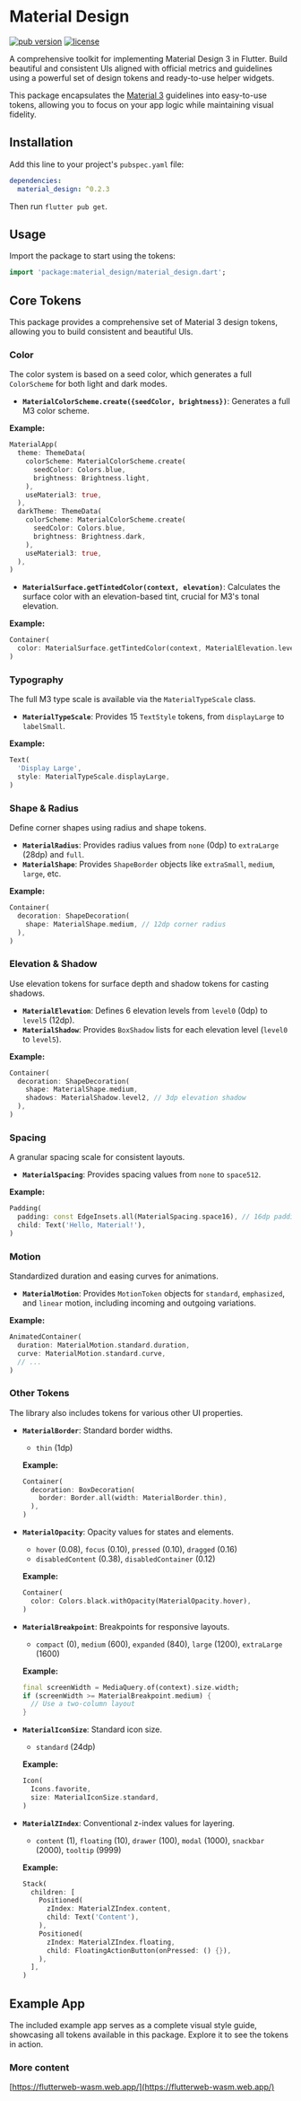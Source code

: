 # Material Design

[![pub version](https://img.shields.io/pub/v/material_design.svg)](https://pub.dev/packages/material_design)
[![license](https://img.shields.io/badge/license-BSD-blue.svg)](/LICENSE)

A comprehensive toolkit for implementing Material Design 3 in Flutter. Build beautiful and consistent UIs aligned with official metrics and guidelines using a powerful set of design tokens and ready-to-use helper widgets.

This package encapsulates the [Material 3](https://m3.material.io/) guidelines into easy-to-use tokens, allowing you to focus on your app logic while maintaining visual fidelity.

## Installation

Add this line to your project's `pubspec.yaml` file:

```yaml
dependencies:
  material_design: ^0.2.3
```

Then run `flutter pub get`.

## Usage

Import the package to start using the tokens:

```dart
import 'package:material_design/material_design.dart';
```

## Core Tokens

This package provides a comprehensive set of Material 3 design tokens, allowing you to build consistent and beautiful UIs.

### Color

The color system is based on a seed color, which generates a full `ColorScheme` for both light and dark modes.

- **`MaterialColorScheme.create({seedColor, brightness})`**: Generates a full M3 color scheme.

**Example:**

```dart
MaterialApp(
  theme: ThemeData(
    colorScheme: MaterialColorScheme.create(
      seedColor: Colors.blue,
      brightness: Brightness.light,
    ),
    useMaterial3: true,
  ),
  darkTheme: ThemeData(
    colorScheme: MaterialColorScheme.create(
      seedColor: Colors.blue,
      brightness: Brightness.dark,
    ),
    useMaterial3: true,
  ),
)
```

- **`MaterialSurface.getTintedColor(context, elevation)`**: Calculates the surface color with an elevation-based tint, crucial for M3's tonal elevation.

**Example:**

```dart
Container(
  color: MaterialSurface.getTintedColor(context, MaterialElevation.level2),
)
```

### Typography

The full M3 type scale is available via the `MaterialTypeScale` class.

- **`MaterialTypeScale`**: Provides 15 `TextStyle` tokens, from `displayLarge` to `labelSmall`.

**Example:**

```dart
Text(
  'Display Large',
  style: MaterialTypeScale.displayLarge,
)
```

### Shape & Radius

Define corner shapes using radius and shape tokens.

- **`MaterialRadius`**: Provides radius values from `none` (0dp) to `extraLarge` (28dp) and `full`.
- **`MaterialShape`**: Provides `ShapeBorder` objects like `extraSmall`, `medium`, `large`, etc.

**Example:**

```dart
Container(
  decoration: ShapeDecoration(
    shape: MaterialShape.medium, // 12dp corner radius
  ),
)
```

### Elevation & Shadow

Use elevation tokens for surface depth and shadow tokens for casting shadows.

- **`MaterialElevation`**: Defines 6 elevation levels from `level0` (0dp) to `level5` (12dp).
- **`MaterialShadow`**: Provides `BoxShadow` lists for each elevation level (`level0` to `level5`).

**Example:**

```dart
Container(
  decoration: ShapeDecoration(
    shape: MaterialShape.medium,
    shadows: MaterialShadow.level2, // 3dp elevation shadow
  ),
)
```

### Spacing

A granular spacing scale for consistent layouts.

- **`MaterialSpacing`**: Provides spacing values from `none` to `space512`.

**Example:**

```dart
Padding(
  padding: const EdgeInsets.all(MaterialSpacing.space16), // 16dp padding
  child: Text('Hello, Material!'),
)
```

### Motion

Standardized duration and easing curves for animations.

- **`MaterialMotion`**: Provides `MotionToken` objects for `standard`, `emphasized`, and `linear` motion, including incoming and outgoing variations.

**Example:**

```dart
AnimatedContainer(
  duration: MaterialMotion.standard.duration,
  curve: MaterialMotion.standard.curve,
  // ...
)
```

### Other Tokens

The library also includes tokens for various other UI properties.

- **`MaterialBorder`**: Standard border widths.

  - `thin` (1dp)

  **Example:**

  ```dart
  Container(
    decoration: BoxDecoration(
      border: Border.all(width: MaterialBorder.thin),
    ),
  )
  ```

- **`MaterialOpacity`**: Opacity values for states and elements.

  - `hover` (0.08), `focus` (0.10), `pressed` (0.10), `dragged` (0.16)
  - `disabledContent` (0.38), `disabledContainer` (0.12)

  **Example:**

  ```dart
  Container(
    color: Colors.black.withOpacity(MaterialOpacity.hover),
  )
  ```

- **`MaterialBreakpoint`**: Breakpoints for responsive layouts.

  - `compact` (0), `medium` (600), `expanded` (840), `large` (1200), `extraLarge` (1600)

  **Example:**

  ```dart
  final screenWidth = MediaQuery.of(context).size.width;
  if (screenWidth >= MaterialBreakpoint.medium) {
    // Use a two-column layout
  }
  ```

- **`MaterialIconSize`**: Standard icon size.

  - `standard` (24dp)

  **Example:**

  ```dart
  Icon(
    Icons.favorite,
    size: MaterialIconSize.standard,
  )
  ```

- **`MaterialZIndex`**: Conventional z-index values for layering.

  - `content` (1), `floating` (10), `drawer` (100), `modal` (1000), `snackbar` (2000), `tooltip` (9999)

  **Example:**

  ```dart
  Stack(
    children: [
      Positioned(
        zIndex: MaterialZIndex.content,
        child: Text('Content'),
      ),
      Positioned(
        zIndex: MaterialZIndex.floating,
        child: FloatingActionButton(onPressed: () {}),
      ),
    ],
  )
  ```

## Example App

The included example app serves as a complete visual style guide, showcasing all tokens available in this package. Explore it to see the tokens in action.

### More content

[https://flutterweb-wasm.web.app/](https://flutterweb-wasm.web.app/)
